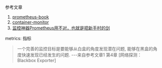 参考文章

1. [prometheus-book](https://yunlzheng.gitbook.io/prometheus-book/)
2. [container-monitor](https://yasongxu.gitbook.io/container-monitor/)
3. [监控神器Prometheus用不对，也就是把新手村的剑](https://cloud.tencent.com/developer/article/1660745)


metrics: 指标

> 一个完善的监控目标是要能够从白盒的角度发现潜在问题, 能够在黑盒的角度快速发现已经发生的问题. ---来自参考文章1 第4章 [网络探测：Blackbox Exporter]

